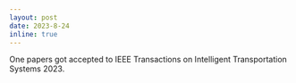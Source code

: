```yaml
---
layout: post
date: 2023-8-24
inline: true
---
```


One papers got accepted to IEEE Transactions on Intelligent Transportation Systems 2023.

